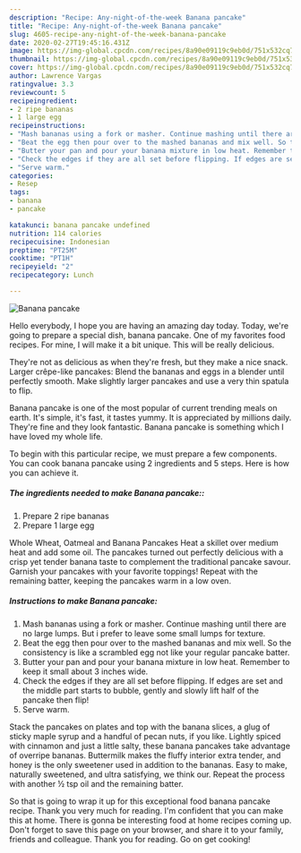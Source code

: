 ```yaml
---
description: "Recipe: Any-night-of-the-week Banana pancake"
title: "Recipe: Any-night-of-the-week Banana pancake"
slug: 4605-recipe-any-night-of-the-week-banana-pancake
date: 2020-02-27T19:45:16.431Z
image: https://img-global.cpcdn.com/recipes/8a90e09119c9eb0d/751x532cq70/banana-pancake-recipe-main-photo.jpg
thumbnail: https://img-global.cpcdn.com/recipes/8a90e09119c9eb0d/751x532cq70/banana-pancake-recipe-main-photo.jpg
cover: https://img-global.cpcdn.com/recipes/8a90e09119c9eb0d/751x532cq70/banana-pancake-recipe-main-photo.jpg
author: Lawrence Vargas
ratingvalue: 3.3
reviewcount: 5
recipeingredient:
- 2 ripe bananas
- 1 large egg
recipeinstructions:
- "Mash bananas using a fork or masher. Continue mashing until there are no large lumps. But i prefer to leave some small lumps for texture."
- "Beat the egg then pour over to the mashed bananas and mix well. So the consistency is like a scrambled egg not like your regular pancake batter."
- "Butter your pan and pour your banana mixture in low heat. Remember to keep it small about 3 inches wide."
- "Check the edges if they are all set before flipping. If edges are set and the middle part starts to bubble, gently and slowly lift half of the pancake then flip!"
- "Serve warm."
categories:
- Resep
tags:
- banana
- pancake

katakunci: banana pancake undefined
nutrition: 114 calories
recipecuisine: Indonesian
preptime: "PT25M"
cooktime: "PT1H"
recipeyield: "2"
recipecategory: Lunch

---
```



![Banana pancake](https://img-global.cpcdn.com/recipes/8a90e09119c9eb0d/751x532cq70/banana-pancake-recipe-main-photo.jpg)

Hello everybody, I hope you are having an amazing day today. Today, we're going to prepare a special dish, banana pancake. One of my favorites food recipes. For mine, I will make it a bit unique. This will be really delicious.

They&#39;re not as delicious as when they&#39;re fresh, but they make a nice snack. Larger crêpe-like pancakes: Blend the bananas and eggs in a blender until perfectly smooth. Make slightly larger pancakes and use a very thin spatula to flip.

Banana pancake is one of the most popular of current trending meals on earth. It's simple, it's fast, it tastes yummy. It is appreciated by millions daily. They're fine and they look fantastic. Banana pancake is something which I have loved my whole life.


To begin with this particular recipe, we must prepare a few components. You can cook banana pancake using 2 ingredients and 5 steps. Here is how you can achieve it.

##### The ingredients needed to make Banana pancake::

1. Prepare 2 ripe bananas
1. Prepare 1 large egg


Whole Wheat, Oatmeal and Banana Pancakes Heat a skillet over medium heat and add some oil. The pancakes turned out perfectly delicious with a crisp yet tender banana taste to complement the traditional pancake savour. Garnish your pancakes with your favorite toppings! Repeat with the remaining batter, keeping the pancakes warm in a low oven. 

##### Instructions to make Banana pancake:

1. Mash bananas using a fork or masher. Continue mashing until there are no large lumps. But i prefer to leave some small lumps for texture.
1. Beat the egg then pour over to the mashed bananas and mix well. So the consistency is like a scrambled egg not like your regular pancake batter.
1. Butter your pan and pour your banana mixture in low heat. Remember to keep it small about 3 inches wide.
1. Check the edges if they are all set before flipping. If edges are set and the middle part starts to bubble, gently and slowly lift half of the pancake then flip!
1. Serve warm.


Stack the pancakes on plates and top with the banana slices, a glug of sticky maple syrup and a handful of pecan nuts, if you like. Lightly spiced with cinnamon and just a little salty, these banana pancakes take advantage of overripe bananas. Buttermilk makes the fluffy interior extra tender, and honey is the only sweetener used in addition to the bananas. Easy to make, naturally sweetened, and ultra satisfying, we think our. Repeat the process with another ½ tsp oil and the remaining batter. 

So that is going to wrap it up for this exceptional food banana pancake recipe. Thank you very much for reading. I'm confident that you can make this at home. There is gonna be interesting food at home recipes coming up. Don't forget to save this page on your browser, and share it to your family, friends and colleague. Thank you for reading. Go on get cooking!
